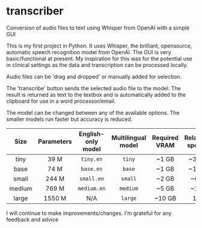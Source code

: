 # transcriber
Conversion of audio files to text using Whisper from OpenAI with a simple GUI

This is my first project in Python.
It uses Whisper, the brilliant, opensource, automatic speech recognition model from OpenAI.
The GUI is very basic/functional at present.
My inspiration for this was for the potential use in clinical settings as the data and transcription can be processed locally.

Audio files can be 'drag and dropped' or manually added for selection.

The 'transcribe' button sends the selected audio file to the model. The result is returned as text to the textbox and is automatically added to the clipboard for use in a word processor/email.

The model can be changed between any of the available options.
The smaller models run faster but accuracy is reduced.

|  Size  | Parameters | English-only model | Multilingual model | Required VRAM | Relative speed |
|:------:|:----------:|:------------------:|:------------------:|:-------------:|:--------------:|
|  tiny  |    39 M    |     `tiny.en`      |       `tiny`       |     ~1 GB     |      ~32x      |
|  base  |    74 M    |     `base.en`      |       `base`       |     ~1 GB     |      ~16x      |
| small  |   244 M    |     `small.en`     |      `small`       |     ~2 GB     |      ~6x       |
| medium |   769 M    |    `medium.en`     |      `medium`      |     ~5 GB     |      ~2x       |
| large  |   1550 M   |        N/A         |      `large`       |    ~10 GB     |       1x       |

I will continue to make improvements/changes.
I'm grateful for any feedback and advice

